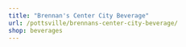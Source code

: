 ```yaml
---
title: "Brennan's Center City Beverage"
url: /pottsville/brennans-center-city-beverage/
shop: beverages
---
```

